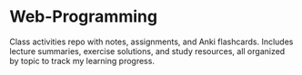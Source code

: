 # Web-Programming
Class activities repo with notes, assignments, and Anki flashcards. Includes lecture summaries, exercise solutions, and study resources, all organized by topic to track my learning progress.
